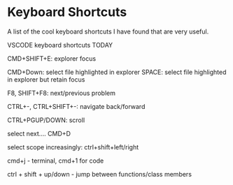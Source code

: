 # Keyboard Shortcuts

A list of the cool keyboard shortcuts I have found that are very useful.

VSCODE keyboard shortcuts TODAY

CMD+SHIFT+E: explorer focus

CMD+Down: select file highlighted in explorer
SPACE: select file highlighted in explorer but retain focus

F8, SHIFT+F8: next/previous problem

CTRL+-, CTRL+SHIFT+-: navigate back/forward

CTRL+PGUP/DOWN: scroll

select next.... CMD+D

select scope increasingly: ctrl+shift+left/right

cmd+j - terminal, cmd+1 for code

ctrl + shift + up/down - jump between functions/class members